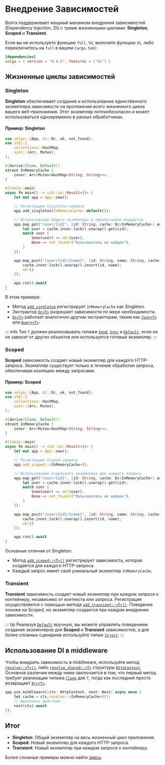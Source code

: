 # Внедрение Зависимостей

Волга поддерживает мощный механизм внедрения зависимостей (Dependency Injection, DI) с тремя жизненными циклами: **Singleton**, **Scoped** и **Transient**.

Если вы не используете функцию `full`, то, включите функцию `di`, либо переключитесь на `full` в вашем `Cargo.toml`:

```toml
[dependencies]
volga = { version = "0.4.5", features = ["di"] }
```

## Жизненные циклы зависимостей

### Singleton
**Singleton** обеспечивает создание и использование единственного экземпляра зависимости на протяжении всего жизненного цикла вашего веб-приложения. Этот экземпляр потокобезопасен и может использоваться одновременно в разных обработчиках.

#### Пример: Singleton

```rust
use volga::{App, di::Dc, ok, not_found};
use std::{
    collections::HashMap,
    sync::{Arc, Mutex},
};

#[derive(Clone, Default)]
struct InMemoryCache {
    inner: Arc<Mutex<HashMap<String, String>>>,
}

#[tokio::main]
async fn main() -> std::io::Result<()> {
    let mut app = App::new();

    // Регистрация Singleton-сервиса
    app.add_singleton(InMemoryCache::default());

    // Использование общего экземпляра в обработчиках маршрутов
    app.map_get("/user/{id}", |id: String, cache: Dc<InMemoryCache>| async move {
        let user = cache.inner.lock().unwrap().get(&id);
        match user {
            Some(user) => ok!(user),
            None => not_found!("Пользователь не найден"),
        }
    });

    app.map_post("/user/{id}/{name}", |id: String, name: String, cache: Dc<InMemoryCache>| async move {
        cache.inner.lock().unwrap().insert(id, name);
        ok!()
    });

    app.run().await
}
```

В этом примере:
- Метод [`add_singleton`](https://docs.rs/volga/latest/volga/app/struct.App.html#method.add_singleton) регистрирует `InMemoryCache` как Singleton.
- Экстрактор [`Dc<T>`](https://docs.rs/volga/latest/volga/di/dc/struct.Dc.html) разрешает зависимости по мере необходимости.
- [`Dc<T>`](https://docs.rs/volga/latest/volga/di/dc/struct.Dc.html) работает аналогично другим экстракторам, таким как [`Json<T>`](https://docs.rs/volga/latest/volga/http/endpoints/args/json/struct.Json.html) или [`Query<T>`](https://docs.rs/volga/latest/volga/http/endpoints/args/query/struct.Query.html).

::: info
Тип `T` должен реализовывать типажи [`Send`](https://doc.rust-lang.org/std/marker/trait.Send.html), [`Sync`](https://doc.rust-lang.org/std/marker/trait.Sync.html) и [`Default`](https://doc.rust-lang.org/std/default/trait.Default.html), если он не зависит от других объектов или используется готовый экземпляр.
:::

### Scoped
**Scoped** зависимость создает новый экземпляр для каждого HTTP-запроса. Экземпляр существует только в течение обработки запроса, обеспечивая изоляцию между запросами.

#### Пример: Scoped

```rust
use volga::{App, di::Dc, ok, not_found};
use std::{
    collections::HashMap,
    sync::{Arc, Mutex},
};

#[derive(Clone, Default)]
struct InMemoryCache {
    inner: Arc<Mutex<HashMap<String, String>>>,
}

#[tokio::main]
async fn main() -> std::io::Result<()> {
    let mut app = App::new();

    // Регистрация Scoped-сервиса
    app.add_scoped::<InMemoryCache>();

    // Использование отдельного экземпляра для каждого запроса
    app.map_get("/user/{id}", |id: String, cache: Dc<InMemoryCache>| async move {
        let user = cache.inner.lock().unwrap().get(&id);
        match user {
            Some(user) => ok!(user),
            None => not_found!("Пользователь не найден"),
        }
    });

    app.map_post("/user/{id}/{name}", |id: String, name: String, cache: Dc<InMemoryCache>| async move {
        cache.inner.lock().unwrap().insert(id, name);
        ok!()
    });

    app.run().await
}
```

Основные отличия от Singleton:
- Метод [`add_scoped::<T>()`](https://docs.rs/volga/latest/volga/app/struct.App.html#method.add_scoped) регистрирует зависимость, которая создается для каждого HTTP-запроса.
- Каждый запрос имеет свой уникальный экземпляр `InMemoryCache`.

### Transient
**Transient** зависимость создает новый экземпляр при каждом запросе к контейнеру, независимо от контекста или запроса. Регистрация осуществляется с помощью метода [`add_transient::<T>()`](https://docs.rs/volga/latest/volga/app/struct.App.html#method.add_transient). Поведение похоже на Scoped, но экземпляр создается при каждом внедрении зависимости.

::: tip
Реализуя [`Default`](https://doc.rust-lang.org/std/default/trait.Default.html) вручную, вы можете управлять поведением создания экземпляров для **Scoped** и **Transient** зависимостей, а для более сложных сценариев используйте типаж [`Inject`](https://docs.rs/volga/latest/volga/di/inject/trait.Inject.html).
:::

## Использование DI в middleware
Чтобы внедрить зависимость в middleware, используйте метод [`resolve::<T>()`](https://docs.rs/volga/latest/volga/middleware/http_context/struct.HttpContext.html#method.resolve), либо [`resolve_shared::<T>`](https://docs.rs/volga/latest/volga/middleware/http_context/struct.HttpContext.html#method.resolve_shared) структуры [`HttpContext`](https://docs.rs/volga/latest/volga/middleware/http_context/struct.HttpContext.html).
Основное различие между ними заключается в том, что первый метод требует реализации типажа [`Clone`](https://doc.rust-lang.org/std/clone/trait.Clone.html) для `T`, тогда как последний просто возвращает [`Arc<T>`](https://doc.rust-lang.org/std/sync/struct.Arc.html).

```rust
app.use_middleware(|ctx: HttpContext, next: Next| async move {
    let cache = ctx.resolve::<InMemoryCache>()?;
    // Выполнить действия...
    next(ctx).await
});
```

## Итог
- **Singleton**: Общий экземпляр на весь жизненный цикл приложения.
- **Scoped**: Новый экземпляр для каждого HTTP-запроса.
- **Transient**: Новый экземпляр при каждом запросе к контейнеру.

Более сложные примеры можно найти [здесь](https://github.com/RomanEmreis/volga/blob/main/examples/dependency_injection/src/main.rs).